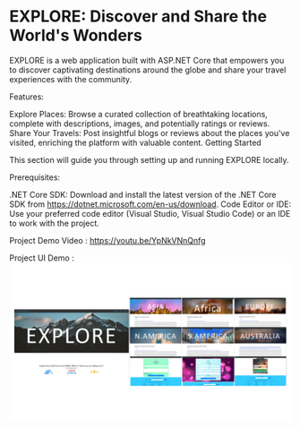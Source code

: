 # EXPLORE: Discover and Share the World's Wonders

EXPLORE is a web application built with ASP.NET Core that empowers you to discover captivating destinations around the globe and share your travel experiences with the community.

Features:

Explore Places: Browse a curated collection of breathtaking locations, complete with descriptions, images, and potentially ratings or reviews.
Share Your Travels: Post insightful blogs or reviews about the places you've visited, enriching the platform with valuable content.
Getting Started

This section will guide you through setting up and running EXPLORE locally.

Prerequisites:

.NET Core SDK: Download and install the latest version of the .NET Core SDK from https://dotnet.microsoft.com/en-us/download.
Code Editor or IDE: Use your preferred code editor (Visual Studio, Visual Studio Code) or an IDE to work with the project.

Project Demo Video : https://youtu.be/YpNkVNnQnfg

Project UI Demo    : ![](https://github.com/AshfaqMahmud/EXPLORE-ASP-Project/blob/master/Untitled%20design%20(1).png)
